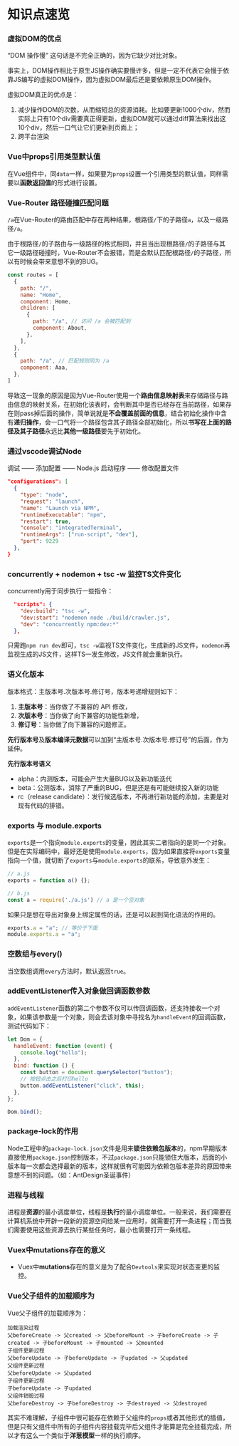 # 知识点速览

### 虚拟DOM的优点

“DOM 操作慢” 这句话是不完全正确的，因为它缺少对比对象。

事实上，DOM操作相比于原生JS操作确实要慢许多，但是一定不代表它会慢于依靠JS编写的虚拟DOM操作，因为虚拟DOM最后还是要依赖原生DOM操作。

虚拟DOM真正的优点是：

1. 减少操作DOM的次数，从而缩短总的资源消耗。比如要更新1000个div，然而实际上只有10个div需要真正得更新，虚拟DOM就可以通过diff算法来找出这10个div，然后一口气让它们更新到页面上；
2. 跨平台渲染





### Vue中props引用类型默认值

在Vue组件中，同`data`一样，如果要为`props`设置一个引用类型的默认值，同样需要以**函数返回值**的形式进行设置。



### Vue-Router 路径碰撞匹配问题

`/a`在Vue-Router的路由匹配中存在两种结果，根路径`/`下的子路径`a`，以及一级路径`/a`。

由于根路径`/`的子路由与一级路径的格式相同，并且当出现根路径`/`的子路径与其它一级路径碰撞时，Vue-Router不会报错，而是会默认匹配根路径`/`的子路径，所以有时候会带来意想不到的BUG。

```js
const routes = [
  {
    path: "/",
    name: "Home",
    component: Home,
    children: [
      {
        path: "/a", // 访问 /a 会被匹配到
        component: About,
      },
    ],
  },
  {
    path: "/a", // 匹配规则同为 /a
    component: Aaa,
  },
]
```

导致这一现象的原因是因为Vue-Router使用一个**路由信息映射表**来存储路径与路由信息的映射关系，在初始化该表时，会判断其中是否已经存在当前路径，如果存在则pass掉后面的操作，简单说就是**不会覆盖前面的信息**，结合初始化操作中含有**递归操作**，会一口气将一个路径包含其子路径全部初始化，所以**书写在上面的路径及其子路径**永远比**其他一级路径**要先于初始化。



### 通过vscode调试Node

调试 —— 添加配置 —— Node.js 启动程序 —— 修改配置文件

```json
"configurations": [
  {
    "type": "node",
    "request": "launch",
    "name": "Launch via NPM",
    "runtimeExecutable": "npm",
    "restart": true,
    "console": "integratedTerminal",
    "runtimeArgs": ["run-script", "dev"],
    "port": 9229
  },
}
```





### concurrently + nodemon + tsc -w 监控TS文件变化

concurrently用于同步执行一些指令：

```json
  "scripts": {
    "dev:build": "tsc -w",
    "dev:start": "nodemon node ./build/crawler.js",
    "dev": "concurrently npm:dev:*"
  },
```

只需跑`npm run dev`即可，`tsc -w`监视TS文件变化，生成新的JS文件，`nodemon`再监视生成的JS文件，这样TS一发生修改，JS文件就会重新执行。



### 语义化版本

版本格式：主版本号.次版本号.修订号，版本号递增规则如下：

1. **主版本号**：当你做了不兼容的 API 修改，
2. **次版本号**：当你做了向下兼容的功能性新增，
3. **修订号**：当你做了向下兼容的问题修正。

**先行版本号**及**版本编译元数据**可以加到“主版本号.次版本号.修订号”的后面，作为延伸。

**先行版本号语义**

* alpha：内测版本，可能会产生大量BUG以及新功能迭代
* beta：公测版本，消除了严重的BUG，但是还是有可能继续投入新的功能
* rc（release candidate）：发行候选版本，不再进行新功能的添加，主要是对现有代码的排错。



### exports 与 module.exports

`exports`是一个指向`module.exports`的变量，因此其实二者指向的是同一个对象。但是在实际编码中，最好还是使用`module.exports`，因为如果直接将`exports`变量指向一个值，就切断了`exports`与`module.exports`的联系，导致意外发生：

```js
// a.js
exports = function a() {};

// b.js
const a = require('./a.js') // a 是一个空对象
```

如果只是想在导出对象身上绑定属性的话，还是可以起到简化语法的作用的。

```js
exports.a = "a"; // 等价于下面
module.exports.a = "a";
```





### 空数组与every()

当空数组调用`every`方法时，默认返回`true`。



### addEventListener传入对象做回调函数参数

`addEventListener`函数的第二个参数不仅可以传回调函数，还支持接收一个对象，如果该参数是一个对象，则会去该对象中寻找名为`handleEvent`的回调函数，测试代码如下：

```js
let Dom = {
  handleEvent: function (event) {
    console.log("hello");
  },
  bind: function () {
    const button = document.querySelector("button");
    // 按钮点击之后打印hello
    button.addEventListener("click", this);
  },
};

Dom.bind();
```



### package-lock的作用

Node工程中的`package-lock.json`文件是用来**锁住依赖包版本**的，npm早期版本直接使用`package.json`控制版本，不过`package.json`只能锁住大版本，后面的小版本每一次都会选择最新的版本，这样就很有可能因为依赖包版本差异的原因带来意想不到的问题。（如：AntDesign圣诞事件）



### 进程与线程

进程是**资源**的最小调度单位，线程是**执行**的最小调度单位。一般来说，我们需要在计算机系统中开辟一段新的资源空间给某一应用时，就需要打开一条进程；而当我们需要使用这些资源去执行某些任务时，最小也需要打开一条线程。



### Vuex中**mutations**存在的意义

- Vuex中**mutations**存在的意义是为了配合`Devtools`来实现对状态变更的监控。



### Vue父子组件的加载顺序为

Vue父子组件的加载顺序为：

```
加载渲染过程
父beforeCreate -> 父created -> 父beforeMount -> 子beforeCreate -> 子created -> 子beforeMount -> 子mounted -> 父mounted
子组件更新过程
父beforeUpdate -> 子beforeUpdate -> 子updated -> 父updated
父组件更新过程
父beforeUpdate -> 父updated
子组件更新过程
子beforeUpdate -> 子updated
父组件销毁过程
父beforeDestroy -> 子beforeDestroy -> 子destroyed -> 父destroyed
```

其实不难理解，子组件中很可能存在依赖于父组件的`props`或者其他形式的插值，但是只有父组件中所有的子组件内容挂载完毕后父组件才能算是完全挂载完成，所以才有这么一个类似于**洋葱模型**一样的执行顺序。




